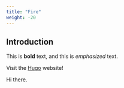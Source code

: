 ```yaml
---
title: "Fire"
weight: -20
---
```


## Introduction

This is **bold** text, and this is *emphasized* text.

Visit the [Hugo](https://gohugo.io) website!

Hi there.